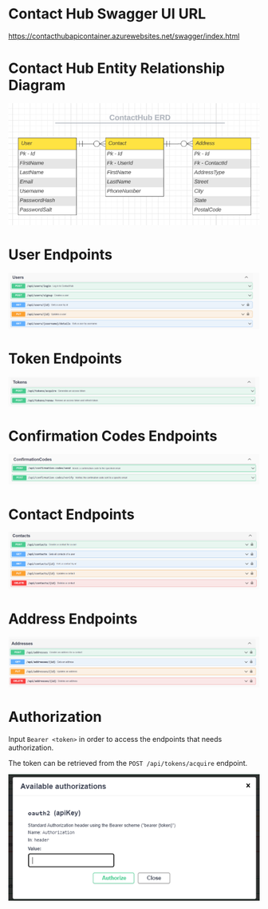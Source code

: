 # Contact Hub Swagger UI URL

https://contacthubapicontainer.azurewebsites.net/swagger/index.html

# Contact Hub Entity Relationship Diagram

![Contact Hub ERD](Static/ContactHubErd.PNG)

# User Endpoints

![User Endpoints](Static/UserEndpoints.PNG)

# Token Endpoints

![Token Endpoints](Static/TokenEndpoints.PNG)

# Confirmation Codes Endpoints

![Confirmation Codes Endpoints](Static/ConfirmationCodesEndpoints.PNG)

# Contact Endpoints

![Contact Endpoints](Static/ContactEndpoints.PNG)

# Address Endpoints

![Address Endpoints](Static/AddressEndpoints.PNG)

# Authorization

Input `Bearer <token>` in order to access the endpoints that needs authorization.

The token can be retrieved from the `POST /api/tokens/acquire` endpoint.

![Address Endpoints](Static/Authorization.PNG)
